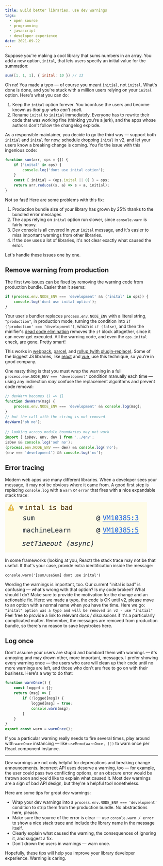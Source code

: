 ```yaml
---
title: Build better libraries, use dev warnings
tags:
  - open source
  - programming
  - javascript
  - developer experience
date: 2021-09-22
---
```



Suppose you're making a cool library that sums numbers in an array. You add a new option, `inital`, that lets users specify an initial value for the summation:

```js
sum([1, 1, 1], { inital: 10 }) // 13
```

Oh no! You made a typo — of course you meant `initial`, not `inital`. What's done is done, and you're stuck with a million users relying on your `inital` option. Here's what you can do:

1. Keep the `inital` option forever. You bconfuse the users and become known as _that guy who can't spell._
2. Rename `inital` to `initial` immediately. Everyone has to rewrite their code that was working fine (thinking you're a jerk), and the apps whose authors don't follow the changelog explode.

As a responsible maintainer, you decide to go the third way — support both `initial` and `inital` for now, schedule dropping `inital` in v2, and let your users know a breaking change is coming. You fix the issue with this ingenious code:

```js
function sum(arr, ops = {}) {
    if ('inital' in ops) {
        console.log('dont use inital option');
    }
    const { initial = (ops.inital || 0) } = ops;
    return arr.reduce((s, a) => s + a, initial);
}
```

Not so fast! Here are some problems with this fix:

1. Production bundle size of your library has grown by 25% thanks to the bundled error messages.
2. The apps relying on `inital` option run slower, since `console.warn` is fairly heavy.
3. Dev console is all covered in your `inital` message, and it's easier to miss important warnings from other libraries.
4. If the dev uses a lot of libraries, it's not clear exactly what caused the error.

Let's handle these issues one by one.

## Remove warning from production

The first two issues can be fixed by removing the warning code from production bundle. Easier than it seems:

```js
if (process.env.NODE_ENV === 'development' && ('inital' in ops)) {
    console.log('dont use inital option');
}
```

Your user's bundler replaces `process.env.NODE_ENV` with a literal string, `"production"`, in production mode, turning the condition into `if ('production' === 'development')`, which is `if (false)`, and then the minifier's [dead code elimination](https://lihautan.com/dead-code-elimination/) removes the `if` block altogether, since it can never get executed. All the warning code, and even the `ops.inital` check, are gone. Pretty smart!

This works in [webpack](https://webpack.js.org/guides/production/#specify-the-mode), [parcel](https://parceljs.org/production.html#optimisations), and [rollup (with plugin-replace)](https://github.com/rollup/rollup/issues/487). Some of the biggest JS libraries, like [react](https://github.com/facebook/react/blob/cae635054e17a6f107a39d328649137b83f25972/packages/react/npm/index.js) and [vue,](https://github.com/vuejs/vue/search?q=node_env) use this technique, so you're in good company.

One nasty thing is that you must wrap the warning in a full `process.env.NODE_ENV === 'development'` condition manually each time — using any indirection _may_ confuse the replacement algorithms and prevent code removal:

```js
// devWarn becomes () => {}
function devWarn(msg) {
    process.env.NODE_ENV === 'development' && console.log(msg);
}
// but the call with the string is not removed
devWarn('oh no');

// looking across module boundaries may not work
import { isDev, env, dev } from '../env';
isDev && console.log('ooh no');
(process.env.NODE_ENV === dev) && console.log('no');
(env === 'development') && console.log('no');
```

## Error tracing

Modern web apps use many different libraries. When a developer sees your message, it may not be obvious where it came from. A good first step is replacing `console.log` with a `warn` or `error` that fires with a nice expandable stack trace:

![](/images/warn-trace.png?invert)

In some frameworks (looking at you, React) the stack trace may not be that useful. If that's your case, provide extra identification inside the message:

`console.warn('[sum/useSum] dont use inital')`

Wording the warnings is important, too. Our current "inital is bad" is confusing — what's wrong with that option? Is my code broken? What should I do? Make sure to provide the motivation for the change and an actionable fix. Here: we made a typo, the code is OK until v2, please move to an option with a normal name when you have the time. Here we go: `"inital" option was a typo and will be removed in v2 - use "initial"` Feel free to provide a link to relevant docs / discussions if it's a particularly complicated matter. Remember, the messages are removed from production bundle, so there's no reason to save keystrokes here.

## Log once

Don't assume your users are stupid and bombard them with warnings — it's annoying and may drown other, more important, messages. I prefer showing every warning once — the users who care will clean up their code until no more warnings are left, and those who don't are free to go on with their business. Here's a way to do that:

```js
function warnOnce() {
    const logged = {};
    return (msg) => {
        if (!logged[msg]) {
            logged[msg] = true;
            console.warn(msg);
        }
    }
}
export const warn = warnOnce();
```

If you a particular warning really needs to fire several times, play around with `warnOnce` instancing — like `useMemo(warnOnce, [])` to warn once per React component instance.

---

Dev warnings are not only helpful for deprecations and breaking change announcements. Incorrect API uses deserve a warning, too — for example, the user could pass two conflicting options, or an obscure error would be thrown soon and you'd like to explain what caused it. Most dev warnings are a sign of bad API design, but they're a helpful tool nonetheless.

Here are some tips for great dev warnings:

- Wrap your dev warnings into a `process.env.NODE_ENV === 'development'` condition to strip them from the production bundle. No abstractions here, please.
- Make sure the source of the error is clear — use `console.warn / error` to show a nice stack trace and include the library name in the message itself.
- Clearly explain what caused the warning, the consequences of ignoring it, and suggest a fix.
- Don't drown the users in warnings — warn once.

Hopefully, these tips will help you improve your library developer experience. Warning is caring.
